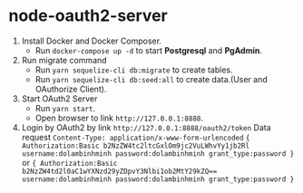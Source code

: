 # node-oauth2-server

1. Install Docker and Docker Composer.
   - Run `docker-compose up -d` to start **Postgresql** and **PgAdmin**.
2. Run migrate command
   - Run `yarn sequelize-cli db:migrate` to create tables.
   - Run `yarn sequelize-cli db:seed:all` to create data.(User and OAuthorize Client).
3. Start OAuth2 Server
   - Run `yarn start`.
   - Open browser to link `http://127.0.0.1:8888`.
4. Login by OAuth2 by link `http://127.0.0.1:8888/oauth2/token`
Data request `Content-Type: application/x-www-form-urlencoded`
`{
   Authorization:Basic b2NzZW4tc2ltcGxlOm9jc2VuLWhvYy1jb2Rl
   username:dolambinhminh
   password:dolambinhminh
   grant_type:password
}`
or
`{
   Authorization:Basic b2NzZW4td2l0aC1wYXNzd29yZDpvY3Nlbi1ob2MtY29kZQ==
   username:dolambinhminh
   password:dolambinhminh
   grant_type:password
}`
